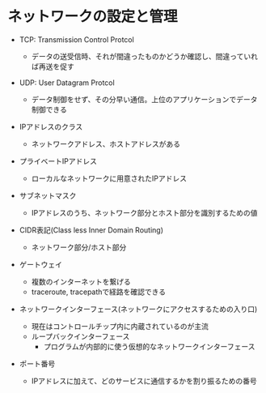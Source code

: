 #  ネットワークの設定と管理

- TCP: Transmission Control Protcol
  - データの送受信時、それが間違ったものかどうか確認し、間違っていれば再送を促す

- UDP: User Datagram Protcol
  - データ制御をせず、その分早い通信。上位のアプリケーションでデータ制御できる

- IPアドレスのクラス
  - ネットワークアドレス、ホストアドレスがある

- プライベートIPアドレス
  - ローカルなネットワークに用意されたIPアドレス

- サブネットマスク
  - IPアドレスのうち、ネットワーク部分とホスト部分を識別するための値

- CIDR表記(Class less Inner Domain Routing)
  - ネットワーク部分/ホスト部分

- ゲートウェイ
  - 複数のインターネットを繋げる
  - traceroute, tracepathで経路を確認できる

- ネットワークインターフェース(ネットワークにアクセスするための入り口)
  - 現在はコントロールチップ内に内蔵されているのが主流
  - ループバックインターフェース
    - プログラムが内部的に使う仮想的なネットワークインターフェース

- ポート番号
  - IPアドレスに加えて、どのサービスに通信するかを割り振るための番号
